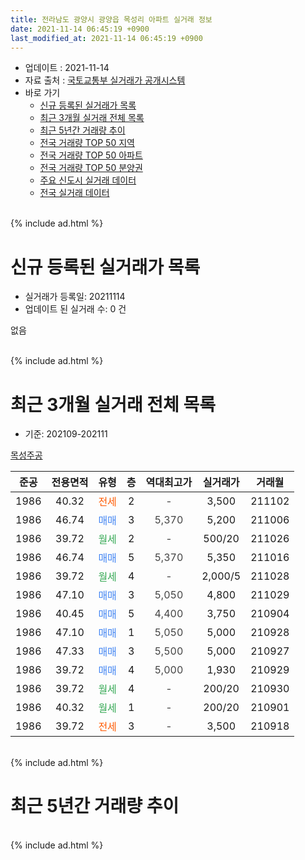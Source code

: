 ```yaml
---
title: 전라남도 광양시 광양읍 목성리 아파트 실거래 정보
date: 2021-11-14 06:45:19 +0900
last_modified_at: 2021-11-14 06:45:19 +0900
---
```


* 업데이트 : 2021-11-14
* 자료 출처 : [국토교통부 실거래가 공개시스템](http://rt.molit.go.kr)
* 바로 가기
    * [신규 등록된 실거래가 목록](#신규-등록된-실거래가-목록)
    * [최근 3개월 실거래 전체 목록](#최근-3개월-실거래-전체-목록)
    * [최근 5년간 거래량 추이](#최근-5년간-거래량-추이)
    * [전국 거래량 TOP 50 지역](https://inasie.github.io/apt-trade-info/최근-3개월-전국에서-가장-거래가-많이-발생한-지역)
    * [전국 거래량 TOP 50 아파트](https://inasie.github.io/apt-trade-info/최근-3개월-전국에서-가장-거래가-많이-발생한-아파트)
    * [전국 거래량 TOP 50 분양권](https://inasie.github.io/apt-trade-info/최근-3개월-전국에서-가장-거래가-많이-발생한-분양권)
    * [주요 신도시 실거래 데이터](https://inasie.github.io/apt-trade-info/주요-신도시)
    * [전국 실거래 데이터](https://inasie.github.io/apt-trade-info/전국)
<br>
{% include ad.html %}
<br>

# 신규 등록된 실거래가 목록
* 실거래가 등록일: 20211114
* 업데이트 된 실거래 수: 0 건

없음

<br>
{% include ad.html %}
<br>

# 최근 3개월 실거래 전체 목록
* 기준: 202109-202111


[목성주공](https://search.naver.com/search.naver?query=%EC%A0%84%EB%9D%BC%EB%82%A8%EB%8F%84+%EA%B4%91%EC%96%91%EC%8B%9C+%EA%B4%91%EC%96%91%EC%9D%8D+%EB%AA%A9%EC%84%B1%EB%A6%AC+%EB%AA%A9%EC%84%B1%EC%A3%BC%EA%B3%B5)

|준공|전용면적|유형|층|역대최고가|실거래가|거래월|
|:---:|:---:|:---:|:---:|:---:|:---:|:---:|
|1986|40.32|<span style="color:#ff5a00">전세</span>|2|<span style="color:#444444">-</span>|3,500|211102|
|1986|46.74|<span style="color:#4285f3">매매</span>|3|<span style="color:#444444">5,370</span>|5,200|211006|
|1986|39.72|<span style="color:#34a853">월세</span>|2|<span style="color:#444444">-</span>|500/20|211026|
|1986|46.74|<span style="color:#4285f3">매매</span>|5|<span style="color:#444444">5,370</span>|5,350|211016|
|1986|39.72|<span style="color:#34a853">월세</span>|4|<span style="color:#444444">-</span>|2,000/5|211028|
|1986|47.10|<span style="color:#4285f3">매매</span>|3|<span style="color:#444444">5,050</span>|4,800|211029|
|1986|40.45|<span style="color:#4285f3">매매</span>|5|<span style="color:#444444">4,400</span>|3,750|210904|
|1986|47.10|<span style="color:#4285f3">매매</span>|1|<span style="color:#444444">5,050</span>|5,000|210928|
|1986|47.33|<span style="color:#4285f3">매매</span>|3|<span style="color:#444444">5,500</span>|5,000|210927|
|1986|39.72|<span style="color:#4285f3">매매</span>|4|<span style="color:#444444">5,000</span>|1,930|210929|
|1986|39.72|<span style="color:#34a853">월세</span>|4|<span style="color:#444444">-</span>|200/20|210930|
|1986|40.32|<span style="color:#34a853">월세</span>|1|<span style="color:#444444">-</span>|200/20|210901|
|1986|39.72|<span style="color:#ff5a00">전세</span>|3|<span style="color:#444444">-</span>|3,500|210918|


<br>
{% include ad.html %}
<br>

# 최근 5년간 거래량 추이


<div style="width:100%;">
    <canvas id="deal_progress" height="200"></canvas>
</div>

<script>
new Chart(document.getElementById("deal_progress"), {
    type: 'line',
    data: {
        labels: ['201611','201612','201701','201702','201703','201704','201705','201706','201707','201708','201709','201710','201711','201712','201801','201802','201803','201804','201805','201806','201807','201808','201809','201810','201811','201812','201901','201902','201903','201904','201905','201906','201907','201908','201909','201910','201911','201912','202001','202002','202003','202004','202005','202006','202007','202008','202009','202010','202011','202012','202101','202102','202103','202104','202105','202106','202107','202108','202109','202110','202111'],
        datasets: [{
            label: '매매',
            pointRadius: 1,
            data: [3, 2, 3, 2, 2, 5, 3, 1, 2, 2, 1, 5, 2, 3, 2, 3, 3, 6, 0, 2, 1, 1, 1, 3, 3, 5, 1, 2, 2, 2, 2, 3, 1, 2, 3, 8, 2, 5, 3, 2, 0, 6, 2, 5, 5, 5, 6, 6, 5, 6, 6, 0, 6, 14, 20, 3, 2, 1, 4, 3, 0],
            borderColor: "rgba(255, 201, 14, 1)",
            backgroundColor: "rgba(255, 201, 14, 0.5)",
            fill: false,
            lineTension: 0
        },{
            label: '전월세',
            pointRadius: 1,
            data: [0, 0, 1, 1, 1, 0, 0, 1, 0, 0, 2, 3, 0, 0, 0, 1, 2, 3, 1, 0, 0, 0, 0, 0, 1, 1, 0, 0, 0, 0, 1, 1, 0, 1, 0, 0, 0, 0, 0, 2, 1, 0, 0, 2, 1, 0, 3, 1, 1, 0, 0, 0, 1, 4, 2, 2, 5, 1, 3, 2, 1],
            borderColor: "rgba(0, 141, 185, 1)",
            backgroundColor: "rgba(0, 141, 185, 0.5)",
            fill: false,
            lineTension: 0
        }
        ]
    },
    options: {
        responsive: true,
        title: {
            display: false
        },
        tooltips: {
            mode: 'index',
            intersect: false
        },
        hover: {
            mode: 'nearest',
            intersect: true
        },
        scales: {
            xAxes: [{
                display: true,
                scaleLabel: {
                    display: true,
                    labelString: '년/월'
                }
            }],
            yAxes: [{
                display: true,
                ticks: {
                    suggestedMin: 0,
                },
                scaleLabel: {
                    display: true,
                    labelString: '실거래 수'
                }
            }]
        }
    }
});

</script>


<br>
{% include ad.html %}
<br>

